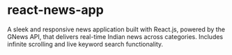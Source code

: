 # react-news-app
A sleek and responsive news application built with React.js, powered by the GNews API, that delivers real-time Indian news across categories. Includes infinite scrolling and live keyword search functionality.
